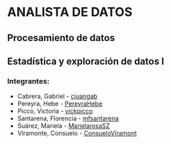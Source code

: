 # ANALISTA DE DATOS

## Procesamiento de datos
## Estadística y exploración de datos I

### Integrantes: 
- Cabrera, Gabriel - [cjuangab](https://github.com/cjuangab)
- Pereyra, Hebe - [PereyraHebe](https://github.com/PereyraHebe)
- Picco, Victoria - [vickpicco](https://github.com/vickpicco)
- Santarena, Florencia - [mfsantarena](https://github.com/mfsantarena)
- Suárez, Mariela - [MarielarosaSZ](https://github.com/MarielarosaSZ)
- Viramonte, Consuelo - [ConsueloViramont](https://github.com/ConsueloViramont)

